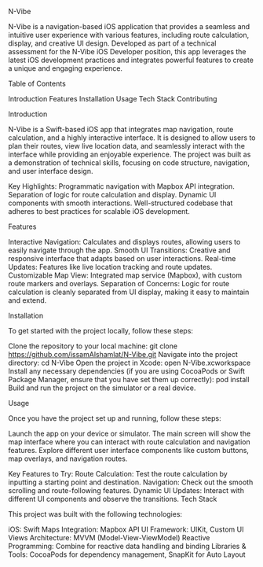 N-Vibe

N-Vibe is a navigation-based iOS application that provides a seamless and intuitive user experience with various features, including route calculation, display, and creative UI design. Developed as part of a technical assessment for the N-Vibe iOS Developer position, this app leverages the latest iOS development practices and integrates powerful features to create a unique and engaging experience.

Table of Contents

Introduction
Features
Installation
Usage
Tech Stack
Contributing

Introduction

N-Vibe is a Swift-based iOS app that integrates map navigation, route calculation, and a highly interactive interface. It is designed to allow users to plan their routes, view live location data, and seamlessly interact with the interface while providing an enjoyable experience. The project was built as a demonstration of technical skills, focusing on code structure, navigation, and user interface design.

Key Highlights:
Programmatic navigation with Mapbox API integration.
Separation of logic for route calculation and display.
Dynamic UI components with smooth interactions.
Well-structured codebase that adheres to best practices for scalable iOS development.

Features

Interactive Navigation: Calculates and displays routes, allowing users to easily navigate through the app.
Smooth UI Transitions: Creative and responsive interface that adapts based on user interactions.
Real-time Updates: Features like live location tracking and route updates.
Customizable Map View: Integrated map service (Mapbox), with custom route markers and overlays.
Separation of Concerns: Logic for route calculation is cleanly separated from UI display, making it easy to maintain and extend.

Installation

To get started with the project locally, follow these steps:

Clone the repository to your local machine:
git clone https://github.com/issamAlshamlat/N-Vibe.git
Navigate into the project directory:
cd N-Vibe
Open the project in Xcode:
open N-Vibe.xcworkspace
Install any necessary dependencies (if you are using CocoaPods or Swift Package Manager, ensure that you have set them up correctly):
pod install
Build and run the project on the simulator or a real device.

Usage

Once you have the project set up and running, follow these steps:

Launch the app on your device or simulator.
The main screen will show the map interface where you can interact with route calculation and navigation features.
Explore different user interface components like custom buttons, map overlays, and navigation routes.

Key Features to Try:
Route Calculation: Test the route calculation by inputting a starting point and destination.
Navigation: Check out the smooth scrolling and route-following features.
Dynamic UI Updates: Interact with different UI components and observe the transitions.
Tech Stack

This project was built with the following technologies:

iOS: Swift
Maps Integration: Mapbox API
UI Framework: UIKit, Custom UI Views
Architecture: MVVM (Model-View-ViewModel)
Reactive Programming: Combine for reactive data handling and binding
Libraries & Tools: CocoaPods for dependency management, SnapKit for Auto Layout
